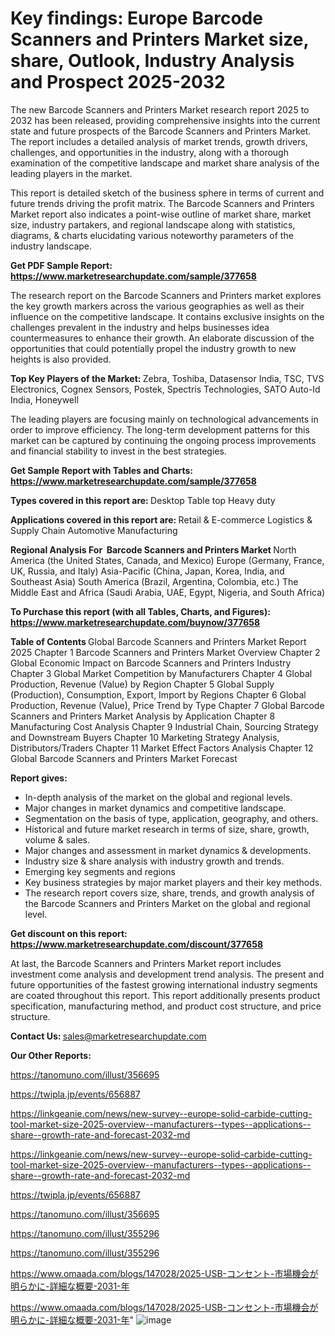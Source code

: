 # Key findings: Europe Barcode Scanners and Printers Market size, share, Outlook, Industry Analysis and Prospect 2025-2032

The new Barcode Scanners and Printers Market research report 2025 to 2032 has been released, providing comprehensive insights into the current state and future prospects of the Barcode Scanners and Printers Market. The report includes a detailed analysis of market trends, growth drivers, challenges, and opportunities in the industry, along with a thorough examination of the competitive landscape and market share analysis of the leading players in the market.

This report is detailed sketch of the business sphere in terms of current and future trends driving the profit matrix. The Barcode Scanners and Printers Market report also indicates a point-wise outline of market share, market size, industry partakers, and regional landscape along with statistics, diagrams, &amp; charts elucidating various noteworthy parameters of the industry landscape.

<strong><b>Get PDF Sample Report: <a href=https://www.marketresearchupdate.com/sample/377658>https://www.marketresearchupdate.com/sample/377658</a></b></strong>

The research report on the Barcode Scanners and Printers market explores the key growth markers across the various geographies as well as their influence on the competitive landscape. It contains exclusive insights on the challenges prevalent in the industry and helps businesses idea countermeasures to enhance their growth. An elaborate discussion of the opportunities that could potentially propel the industry growth to new heights is also provided.

<strong><b>Top Key Players of the Market:
</b></strong>Zebra, Toshiba, Datasensor India, TSC, TVS Electronics, Cognex Sensors, Postek, Spectris Technologies, SATO Auto-Id India, Honeywell<strong><b>
</b></strong>

The leading players are focusing mainly on technological advancements in order to improve efficiency. The long-term development patterns for this market can be captured by continuing the ongoing process improvements and financial stability to invest in the best strategies.

<strong><b>Get Sample Report with Tables and Charts: <a href=https://www.marketresearchupdate.com/sample/377658>https://www.marketresearchupdate.com/sample/377658</a></b></strong>

<strong><b>Types covered in this report are:
</b></strong>Desktop
Table top
Heavy duty<strong><b>
</b></strong>

<strong><b>Applications covered in this report are:
</b></strong>Rеtаіl & Е-соmmеrсе
Lоgіѕtісѕ & Ѕuррlу Сhаіn
Аutоmоtіvе
Маnufасturіng<strong><b>
</b></strong>

<strong><b>Regional Analysis For  Barcode Scanners and Printers Market</b></strong><strong><b>
</b></strong>North America (the United States, Canada, and Mexico)
Europe (Germany, France, UK, Russia, and Italy)
Asia-Pacific (China, Japan, Korea, India, and Southeast Asia)
South America (Brazil, Argentina, Colombia, etc.)
The Middle East and Africa (Saudi Arabia, UAE, Egypt, Nigeria, and South Africa)

<strong><b>To Purchase this report (with all Tables, Charts, and Figures): <a href=https://www.marketresearchupdate.com/buynow/377658>https://www.marketresearchupdate.com/buynow/377658</a></b></strong>

<strong><b>Table of Contents</b></strong><strong><b>
</b></strong>Global Barcode Scanners and Printers Market Report 2025
Chapter 1 Barcode Scanners and Printers Market Overview
Chapter 2 Global Economic Impact on Barcode Scanners and Printers Industry
Chapter 3 Global Market Competition by Manufacturers
Chapter 4 Global Production, Revenue (Value) by Region
Chapter 5 Global Supply (Production), Consumption, Export, Import by Regions
Chapter 6 Global Production, Revenue (Value), Price Trend by Type
Chapter 7 Global Barcode Scanners and Printers Market Analysis by Application
Chapter 8 Manufacturing Cost Analysis
Chapter 9 Industrial Chain, Sourcing Strategy and Downstream Buyers
Chapter 10 Marketing Strategy Analysis, Distributors/Traders
Chapter 11 Market Effect Factors Analysis
Chapter 12 Global Barcode Scanners and Printers Market Forecast

<strong><b>Report gives:</b></strong>

- In-depth analysis of the market on the global and regional levels.
- Major changes in market dynamics and competitive landscape.
- Segmentation on the basis of type, application, geography, and others.
- Historical and future market research in terms of size, share, growth, volume &amp; sales.
- Major changes and assessment in market dynamics &amp; developments.
- Industry size &amp; share analysis with industry growth and trends.
- Emerging key segments and regions
- Key business strategies by major market players and their key methods.
- The research report covers size, share, trends, and growth analysis of the Barcode Scanners and Printers Market on the global and regional level.

<strong><b>Get discount on this report: <a href=https://www.marketresearchupdate.com/discount/377658>https://www.marketresearchupdate.com/discount/377658</a></b></strong>

At last, the Barcode Scanners and Printers Market report includes investment come analysis and development trend analysis. The present and future opportunities of the fastest growing international industry segments are coated throughout this report. This report additionally presents product specification, manufacturing method, and product cost structure, and price structure.

<strong><b>Contact Us:
</b></strong>sales@marketresearchupdate.com

<strong>Our Other Reports:</strong>

<a href=https://tanomuno.com/illust/356695>https://tanomuno.com/illust/356695</a>

<a href=https://twipla.jp/events/656887>https://twipla.jp/events/656887</a>

<a href=https://linkgeanie.com/news/new-survey--europe-solid-carbide-cutting-tool-market-size-2025-overview--manufacturers--types--applications--share--growth-rate-and-forecast-2032-md>https://linkgeanie.com/news/new-survey--europe-solid-carbide-cutting-tool-market-size-2025-overview--manufacturers--types--applications--share--growth-rate-and-forecast-2032-md</a>

<a href=https://linkgeanie.com/news/new-survey--europe-solid-carbide-cutting-tool-market-size-2025-overview--manufacturers--types--applications--share--growth-rate-and-forecast-2032-md>https://linkgeanie.com/news/new-survey--europe-solid-carbide-cutting-tool-market-size-2025-overview--manufacturers--types--applications--share--growth-rate-and-forecast-2032-md</a>

<a href=https://twipla.jp/events/656887>https://twipla.jp/events/656887</a>

<a href=https://tanomuno.com/illust/356695>https://tanomuno.com/illust/356695</a>

<a href=https://tanomuno.com/illust/355296>https://tanomuno.com/illust/355296</a>

<a href=https://tanomuno.com/illust/355296>https://tanomuno.com/illust/355296</a>

<a href=https://www.omaada.com/blogs/147028/2025-USB-コンセント-市場機会が明らかに-詳細な概要-2031-年>https://www.omaada.com/blogs/147028/2025-USB-コンセント-市場機会が明らかに-詳細な概要-2031-年</a>

<a href=https://www.omaada.com/blogs/147028/2025-USB-コンセント-市場機会が明らかに-詳細な概要-2031-年>https://www.omaada.com/blogs/147028/2025-USB-コンセント-市場機会が明らかに-詳細な概要-2031-年</a>"
![image](https://github.com/user-attachments/assets/707be5d8-19f4-49f0-a269-67530cedcb5c)
